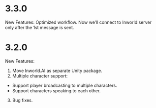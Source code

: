 # 3.3.0
New Features:
Optimized workflow. Now we'll connect to Inworld server only after the 1st message is sent.

# 3.2.0
New Features:
1. Move Inworld.AI as separate Unity package.
2. Multiple character support: 
* Support player broadcasting to multiple characters.
* Support characters speaking to each other.
3. Bug fixes.
